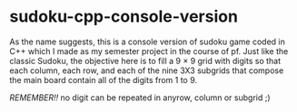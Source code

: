 # sudoku-cpp-console-version
As the name suggests, this is a console version of sudoku game coded in C++ which I made as my semester project in the course of pf. Just like the classic Sudoku, the objective here is to fill a 9 × 9 grid with digits so that each column, each row, and each of the nine 3X3 subgrids that compose the main board contain all of the digits from 1 to 9.

*REMEMBER!!* no digit can be repeated in anyrow, column or subgrid ;)
